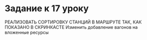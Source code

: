 # Задание к 17 уроку
РЕАЛИЗОВАТЬ СОРТИРОВКУ СТАНЦИЙ В МАРШРУТЕ ТАК, КАК ПОКАЗАНО В СКРИНКАСТЕ
Изменить добавление вагонов на вложенные ресурсы





